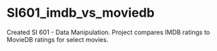 # SI601_imdb_vs_moviedb
Created SI 601 - Data Manipulation. Project compares IMDB ratings to MovieDB ratings for select movies.

